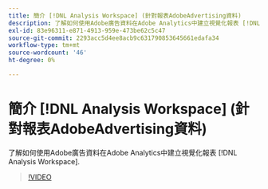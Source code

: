 ```yaml
---
title: 簡介 [!DNL Analysis Workspace] (針對報表AdobeAdvertising資料)
description: 了解如何使用Adobe廣告資料在Adobe Analytics中建立視覺化報表 [!DNL Analysis Workspace].
exl-id: 83e96311-e871-4913-959e-473be62c5c47
source-git-commit: 2293acc5d4ee8acb9c631790853645661edafa34
workflow-type: tm+mt
source-wordcount: '46'
ht-degree: 0%

---
```


# 簡介 [!DNL Analysis Workspace] (針對報表AdobeAdvertising資料)

了解如何使用Adobe廣告資料在Adobe Analytics中建立視覺化報表 [!DNL Analysis Workspace].

>[!VIDEO](https://video.tv.adobe.com/v/33492)
